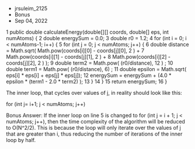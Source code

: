 - jrsuleim_2125 
- Bonus 
- Sep 04, 2022

 1	public double calculateEnergy(double[][] coords, double[] eps, int numAtoms) {
 2		double energySum = 0.0;
 3             	double r0 = 1.2;
 4             	for (int i = 0; i < numAtoms-1; i++) {
 5                    for (int  j = 0; j < numAtoms; j++) {
 6                       double distance = Math.sqrt( Math.pow(coords[i][0] - coords[j][0], 2 ) + 
 7                                                    Math.pow(coords[i][1] - coords[j][1], 2 ) + 
 8                                                    Math.pow(coords[i][2] - coords[j][2], 2 )    );
 9                       double term2 = Math.pow( (r0/distance), 12 ) ;
10                       double term1 = Math.pow( (r0/distance),  6) ;
11                       double epsilon = Math.sqrt( eps[i] * eps[i] + eps[j] * eps[j]);
12                       energySum = energySum + (4.0 * epsilon * (term1 - 2.0 * term2) );
13                  }
14             }
15            return energySum;
16     }

The inner loop, that cycles over values of j, in reality should look like this:

for (int j= i+1; j < numAtoms; j++)


Bonus Answer:
If the inner loop on line 5 is changed to for (int j = i + 1; j < numAtoms; j++), then the time complexity of the algorithm will be reduced to O(N^2/2). This is because the loop will only iterate over the values of j that are greater than i, thus reducing the number of iterations of the inner loop by half.



